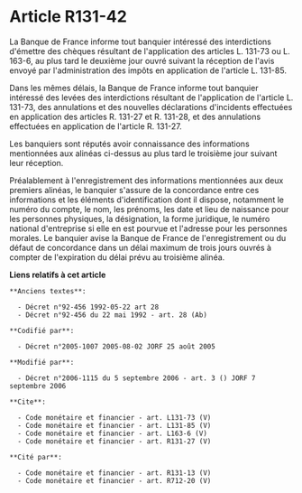 # Article R131-42

La Banque de France informe tout banquier intéressé des interdictions d'émettre des chèques résultant de l'application des
articles L. 131-73 ou L. 163-6, au plus tard le deuxième jour ouvré suivant la réception de l'avis envoyé par
l'administration des impôts en application de l'article L. 131-85. 

Dans les mêmes délais, la Banque de France informe tout banquier intéressé des levées des interdictions résultant de
l'application de l'article L. 131-73, des annulations et des nouvelles déclarations d'incidents effectuées en application des
articles R. 131-27 et R. 131-28, et des annulations effectuées en application de l'article R. 131-27. 

Les banquiers sont réputés avoir connaissance des informations mentionnées aux alinéas ci-dessus au plus tard le troisième
jour suivant leur réception. 

Préalablement à l'enregistrement des informations mentionnées aux deux premiers alinéas, le banquier s'assure de la
concordance entre ces informations et les éléments d'identification dont il dispose, notamment le numéro du compte, le nom,
les prénoms, les date et lieu de naissance pour les personnes physiques, la désignation, la forme juridique, le numéro
national d'entreprise si elle en est pourvue et l'adresse pour les personnes morales. Le banquier avise la Banque de France
de l'enregistrement ou du défaut de concordance dans un délai maximum de trois jours ouvrés à compter de l'expiration du
délai prévu au troisième alinéa.

**Liens relatifs à cet article**

	**Anciens textes**:

	  - Décret n°92-456 1992-05-22 art 28
	  - Décret n°92-456 du 22 mai 1992 - art. 28 (Ab)

	**Codifié par**:

	  - Décret n°2005-1007 2005-08-02 JORF 25 août 2005

	**Modifié par**:

	  - Décret n°2006-1115 du 5 septembre 2006 - art. 3 () JORF 7 septembre 2006

	**Cite**:

	  - Code monétaire et financier - art. L131-73 (V)
	  - Code monétaire et financier - art. L131-85 (V)
	  - Code monétaire et financier - art. L163-6 (V)
	  - Code monétaire et financier - art. R131-27 (V)

	**Cité par**:

	  - Code monétaire et financier - art. R131-13 (V)
	  - Code monétaire et financier - art. R712-20 (V)
